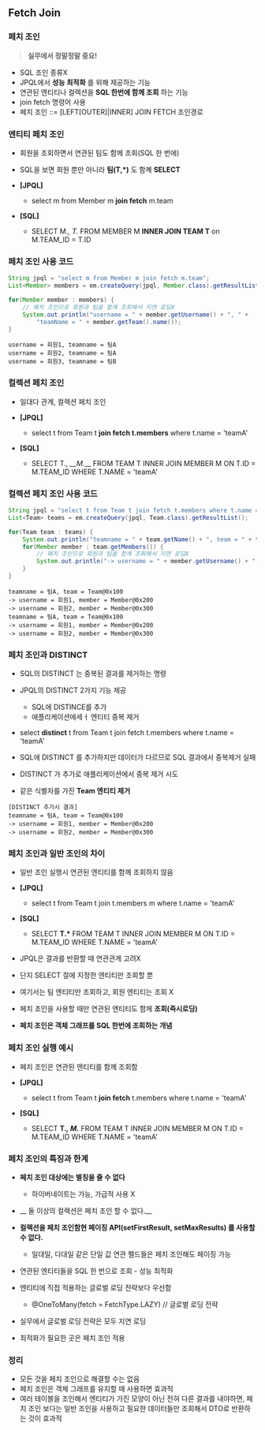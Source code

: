 ## Fetch Join

### 페치 조인
> __실무에서 정말정말 중요!__
- SQL 조인 종류X
- JPQL에서 __성능 최적화__ 를 위해 제공하는 기능
- 연관된 엔티티나 컬렉션을 __SQL 한번에 함께 조회__ 하는 기능
- join fetch 명령어 사용
- 페치 조인 ::= [LEFT[OUTER]|INNER] JOIN FETCH 조인경로

### 엔티티 페치 조인
- 회원을 조회하면서 연관된 팀도 함께 조회(SQL 한 번에)
- SQL을 보면 회원 뿐만 아니라 __팀(T,*)__ 도 함꼐 __SELECT__
- __[JPQL]__
    - select m from Member m __join fetch__ m.team
    
- __[SQL]__
    - SELECT M.*, T.* FROM MEMBER M __INNER JOIN TEAM T__ on M.TEAM_ID = T.ID
    
### 페치 조인 사용 코드
```java
String jpql = "select m from Member m join fetch m.team";
List<Member> members = em.createQuery(jpql, Member.class).getResultList();

for(Member member : members) {
    // 페치 조인으로 회원과 팀을 함께 조회해서 지연 로딩X
    System.out.println("username = " + member.getUsername() + ", " +
        "teamName = " + member.getTeam().name());
}
```
```
username = 회원1, teamname = 팀A 
username = 회원2, teamname = 팀A 
username = 회원3, teamname = 팀B
```

### 컬렉션 페치 조인
- 일대다 관계, 컬렉션 페치 조인
- __[JPQL]__
    - select t from Team t __join fetch t.members__ where t.name = 'teamA'
    
- __[SQL]__
    - SELECT T.*, __M.*__ FROM TEAM T INNER JOIN MEMBER M ON T.ID = M.TEAM_ID WHERE T.NAME = 'teamA'
    
### 컬렉션 페치 조인 사용 코드
```java
String jpql = "select t from Team t join fetch t.members where t.name = 'teamA";
List<Team> teams = em.createQuery(jpql, Team.class).getResultList();

for(Team team : teams) {
    System.out.println("teamname = " + team.getName() + ", team = " + team);
    for(Member member : team.getMembers()) {
        // 페치 조인으로 회원과 팀을 함께 조회해서 지연 로딩X
        System.out.println("-> username = " + member.getUsername() + ", member = " + member)
    }
}
```
```
teamname = 팀A, team = Team@0x100
-> username = 회원1, member = Member@0x200 
-> username = 회원2, member = Member@0x300 
teamname = 팀A, team = Team@0x100
-> username = 회원1, member = Member@0x200 
-> username = 회원2, member = Member@0x300
```

### 페치 조인과 DISTINCT
- SQL의 DISTINCT 는 중복된 결과를 제거하는 명령
- JPQL의 DISTINCT 2가지 기능 제공
    - SQL에 DISTINCE를 추가
    - 애플리케이션에세ㅓ 엔티티 중복 제거
    
- select __distinct__ t from Team t join fetch t.members where t.name = 'teamA'
- SQL에 DISTINCT 를 추가하지만 데이터가 다르므로 SQL 결과에서 중복제거 실패
- DISTINCT 가 추가로 애플리케이션에서 중복 제거 시도
- 같은 식별자를 가진 __Team 엔티티 제거__
```
[DISTINCT 추가시 결과]
teamname = 팀A, team = Team@0x100
-> username = 회원1, member = Member@0x200 
-> username = 회원2, member = Member@0x300
```

### 페치 조인과 일반 조인의 차이
- 일반 조인 실행시 연관된 엔티티를 함께 조회하지 않음
- __[JPQL]__
    - select t from Team t join t.members m where t.name = 'teamA'
    
- __[SQL]__
    - SELECT __T.*__ FROM TEAM T INNER JOIN MEMBER M ON T.ID = M.TEAM_ID WHERE T.NAME = 'teamA'
    
- JPQL은 결과를 반환할 때 연관관계 고려X
- 단지 SELECT 절에 지정한 엔티티만 조회할 뿐
- 여기서는 팀 엔티티만 조회하고, 회원 엔티티는 조회 X
- 페치 조인을 사용할 때만 연관된 엔티티도 함께 __조회(즉시로딩)__
- __페치 조인은 객체 그래프를 SQL 한번에 조회하는 개념__

### 페치 조인 실행 예시
- 페치 조인은 연관된 엔티티를 함께 조회함
- __[JPQL]__
    - select t from Team t __join fetch__ t.members where t.name = 'teamA'
    
- __[SQL]__
    - SELECT __T.*, M.*__ FROM TEAM T INNER JOIN MEMBER M ON T.ID = M.TEAM_ID WHERE T.NAME = 'teamA'
    

### 페치 조인의 특징과 한계
- __페치 조인 대상에는 별칭을 줄 수 없다__
    - 하이버네이트는 가능, 가급적 사용 X
    
- __ 둘 이상의 컬렉션은 페치 조인 할 수 없다.__
- __컬렉션을 페치 조인함현 페이징 API(setFirstResult, setMaxResults) 를 사용할 수 없다.__
    - 일대일, 다대일 같은 단일 값 연관 펠드들은 페치 조인해도 페이징 가능
    
- 연관된 엔티티들을 SQL 한 번으로 조회 - 성능 최적화
- 엔티티에 직접 적용하는 글로벌 로딩 전략보다 우선함
    - @OneToMany(fetch = FetchType.LAZY) // 글로벌 로딩 전략
    
- 실무에서 글로벌 로딩 전략은 모두 지연 로딩
- 최적화가 필요한 곳은 페치 조인 적용

### 정리
- 모든 것을 페치 조인으로 해결할 수는 없음
- 페치 조인은 객체 그래프를 유지할 때 사용하면 효과적
- 여러 테이블을 조인해서 엔티티가 가진 모양이 아닌 전혀 다른 결과를 내야하면, 페치 조인 보다는 일반 조인을 사용하고 필요한 데이터들만 조회해서 DTO로 반환하는 것이 효과적

